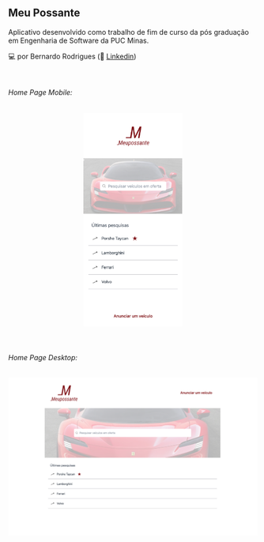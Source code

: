 ## Meu Possante

Aplicativo desenvolvido como trabalho de fim de curso da pós graduação em Engenharia de Software da PUC Minas.

:computer: por Bernardo Rodrigues
(:link: [Linkedin](https://linkedin.com/in/bernardohmr))

</br>

###### Home Page Mobile:
<p align="center">
  <img src="./public/images/home-screen.png" width="200" title="hover text">
</p>

</br>

###### Home Page Desktop:
<p align="center">
  <img src="./public/images/home-screen-desktop.png" width="950" title="hover text">
</p>